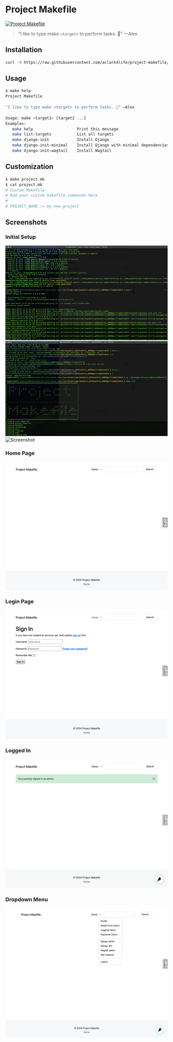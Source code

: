 # Project Makefile

[![Project Makefile](https://github.com/aclark4life/project-makefile/actions/workflows/project-makefile.yml/badge.svg)](https://github.com/aclark4life/project-makefile/actions/workflows/project-makefile.yml)

> "I like to type make `<target>` to perform tasks. 🤷" —Alex

## Installation

```bash
curl -O https://raw.githubusercontent.com/aclark4life/project-makefile/main/Makefile
```

## Usage

```bash
$ make help
Project Makefile

"I like to type make <target> to perform tasks. 🤷" —Alex

Usage: make <target1> [target2 ...]
Examples:
   make help                   Print this message
   make list-targets           List all targets
   make django-init            Install Django
   make django-init-minimal    Install Django with minimal dependencies
   make django-init-wagtail    Install Wagtail
```

## Customization

```bash
$ make project.mk
$ cat project.mk
# Custom Makefile
# Add your custom makefile commands here
#
# PROJECT_NAME := my-new-project
```

## Screenshots

### Initial Setup
![Screenshot](screenshots/screenshot05.png)
![Screenshot](screenshots/screenshot07.png)
![Screenshot](screenshots/screenshot06.png)

### Home Page
![Screenshot](screenshots/screenshot01.png)

### Login Page
![Screenshot](screenshots/screenshot02.png)

### Logged In
![Screenshot](screenshots/screenshot03.png)

### Dropdown Menu
![Screenshot](screenshots/screenshot04.png)
